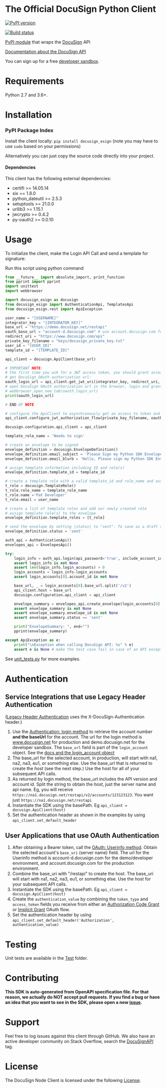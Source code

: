 # The Official DocuSign Python Client

[![PyPI version][pypi-image]][pypi-url]
<!--[![PyPI downloads][downloads-image]][downloads-url]-->
[![Build status][travis-image]][travis-url]

[PyPI module](https://pypi.python.org/pypi/docusign_esign) that wraps the <a href="https://www.docusign.com">DocuSign</a> API

[Documentation about the DocuSign API](https://www.docusign.com/developer-center)

You can sign up for a free [developer sandbox](https://www.docusign.com/developer-center).

Requirements
============

Python 2.7 and 3.6+.

Installation
============

### PyPI Package Index

Install the client locally:  `pip install docusign_esign` (note you may have to use `sudo` based on your permissions)

Alternatively you can just copy the source code directly into your project.

#### Dependencies

This client has the following external dependencies:

* certifi >= 14.05.14
* six == 1.8.0
* python_dateutil >= 2.5.3
* setuptools >= 21.0.0
* urllib3 >= 1.15.1
* jwcrypto >= 0.4.2
* py-oauth2 >= 0.0.10

Usage
=====

To initialize the client, make the Login API Call and send a template for signature:

Run this script using python command
```python
from __future__ import absolute_import, print_function
from pprint import pprint
import unittest
import webbrowser

import docusign_esign as docusign
from docusign_esign import AuthenticationApi, TemplatesApi
from docusign_esign.rest import ApiException

user_name = "[USERNAME]"
integrator_key = "[INTEGRATOR_KEY]"
base_url = "https://demo.docusign.net/restapi"
oauth_base_url = "account-d.docusign.com" # use account.docusign.com for Live/Production
redirect_uri = "https://www.docusign.com/api"
private_key_filename = "keys/docusign_private_key.txt"
user_id = "[USER_ID]"
template_id = "[TEMPLATE_ID]"

api_client = docusign.ApiClient(base_url)

# IMPORTANT NOTE:
# the first time you ask for a JWT access token, you should grant access by making the following call
# get DocuSign OAuth authorization url:
oauth_login_url = api_client.get_jwt_uri(integrator_key, redirect_uri, oauth_base_url)
# open DocuSign OAuth authorization url in the browser, login and grant access
# webbrowser.open_new_tab(oauth_login_url)
print(oauth_login_url)

# END OF NOTE

# configure the ApiClient to asynchronously get an access to token and store it
api_client.configure_jwt_authorization_flow(private_key_filename, oauth_base_url, integrator_key, user_id, 3600)

docusign.configuration.api_client = api_client

template_role_name = 'Needs to sign'

# create an envelope to be signed
envelope_definition = docusign.EnvelopeDefinition()
envelope_definition.email_subject = 'Please Sign my Python SDK Envelope'
envelope_definition.email_blurb = 'Hello, Please sign my Python SDK Envelope.'

# assign template information including ID and role(s)
envelope_definition.template_id = template_id

# create a template role with a valid template_id and role_name and assign signer info
t_role = docusign.TemplateRole()
t_role.role_name = template_role_name
t_role.name ='Pat Developer'
t_role.email = user_name

# create a list of template roles and add our newly created role
# assign template role(s) to the envelope
envelope_definition.template_roles = [t_role]

# send the envelope by setting |status| to "sent". To save as a draft set to "created"
envelope_definition.status = 'sent'

auth_api = AuthenticationApi()
envelopes_api = EnvelopesApi()

try:
    login_info = auth_api.login(api_password='true', include_account_id_guid='true')
    assert login_info is not None
    assert len(login_info.login_accounts) > 0
    login_accounts = login_info.login_accounts
    assert login_accounts[0].account_id is not None

    base_url, _ = login_accounts[0].base_url.split('/v2')
    api_client.host = base_url
    docusign.configuration.api_client = api_client

    envelope_summary = envelopes_api.create_envelope(login_accounts[0].account_id, envelope_definition=envelope_definition)
    assert envelope_summary is not None
    assert envelope_summary.envelope_id is not None
    assert envelope_summary.status == 'sent'

    print("EnvelopeSummary: ", end="")
    pprint(envelope_summary)

except ApiException as e:
    print("\nException when calling DocuSign API: %s" % e)
    assert e is None # make the test case fail in case of an API exception
```

See [unit_tests.py](./test/unit_tests.py) for more examples.

# Authentication

## Service Integrations that use Legacy Header Authentication

([Legacy Header Authentication](https://docs.docusign.com/esign/guide/authentication/legacy_auth.html) uses the X-DocuSign-Authentication header.)

1. Use the [Authentication: login method](https://docs.docusign.com/esign/restapi/Authentication/Authentication/login/) to retrieve the account number **and the baseUrl** for the account.
The url for the login method is www.docusign.net for production and demo.docusign.net for the developer sandbox.
The `base_url` field is part of the `login_account` object. See the [docs and the login_account object](https://docs.docusign.com/esign/restapi/Authentication/Authentication/login/#/definitions/loginAccount)
2. The base_url for the selected account, in production, will start with na1, na2, na3, eu1, or something else. Use the base_url that is returned to create the *host* (see the next step.) Use the host for all of your subsequent API calls.
3. As returned by login method, the base_url includes the API version and account id. Split the string to obtain the *host*, just the server name and api name. Eg, you will receive `https://na1.docusign.net/restapi/v2/accounts/123123123`. You want just `https://na1.docusign.net/restapi` 
4. Instantiate the SDK using the basePath. Eg `api_client = docusign.ApiClient(host)`
5. Set the authentication header as shown in the examples by using `api_client.set_default_header`

## User Applications that use OAuth Authentication
1. After obtaining a Bearer token, call the [OAuth: Userinfo method](https://docs.docusign.com/esign/guide/authentication/userinfo.html). Obtain the selected account's `base_uri` (server name) field.
The url for the Userinfo method is account-d.docusign.com for the demo/developer environment, and account.docusign.com for the production environment.
1. Combine the base_uri with "/restapi" to create the host. The base_uri will start with na1, na2, na3, eu1, or something else. Use the host for your subsequent API calls.
4. Instantiate the SDK using the basePath. Eg `api_client = docusign.ApiClient(host)`
5. Create the `authentication_value` by combining the `token_type` and `access_token` fields you receive from either an [Authorization Code Grant](https://docs.docusign.com/esign/guide/authentication/oa2_auth_code.html) or [Implicit Grant](https://docs.docusign.com/esign/guide/authentication/oa2_implicit.html) OAuth flow. 
5. Set the authentication header by using `api_client.set_default_header('Authorization', authentication_value)`

Testing
=======

Unit tests are available in the [Test](https://github.com/docusign/docusign-python-client/tree/master/test/unit_tests.py) folder.

Contributing
============

**This SDK is auto-generated from OpenAPI specification file. For that reason, we actually do NOT accept pull requests. If you find a bug or have an idea that you want to see in the SDK, please open a new [issue](https://github.com/docusign/docusign-python-client/issues/new).**

Support
=======

Feel free to log issues against this client through GitHub.  We also have an active developer community on Stack Overflow, search the [DocuSignAPI](http://stackoverflow.com/questions/tagged/docusignapi) tag.

License
=======

The DocuSign Node Client is licensed under the following [License](LICENSE).


[pypi-image]: https://img.shields.io/pypi/v/docusign_esign.svg?style=flat
[pypi-url]: https://pypi.python.org/pypi/docusign_esign
[downloads-image]: https://img.shields.io/pypi/dm/docusign_esign.svg?style=flat
[downloads-url]: https://pypi.python.org/pypi/docusign_esign
[travis-image]: https://img.shields.io/travis/docusign/docusign-python-client.svg?style=flat
[travis-url]: https://travis-ci.org/docusign/docusign-python-client
